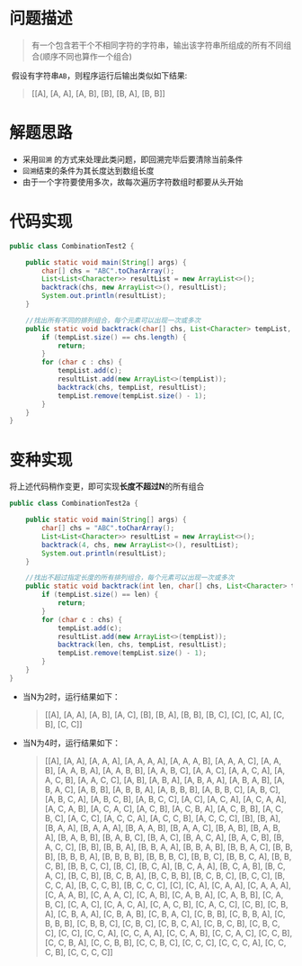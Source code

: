 # 问题描述
> 有一个包含若干个不相同字符的字符串，输出该字符串所组成的所有不同组合(顺序不同也算作一个组合)

​     假设有字符串`AB`，则程序运行后输出类似如下结果:

> [[A], [A, A], [A, B], [B], [B, A], [B, B]]

# 解题思路
* 采用`回溯` 的方式来处理此类问题，即回溯完毕后要清除当前条件
* `回溯`结束的条件为其长度达到数组长度
* 由于一个字符要使用多次，故每次遍历字符数组时都要从头开始

# 代码实现
```java
public class CombinationTest2 {

    public static void main(String[] args) {
        char[] chs = "ABC".toCharArray();
        List<List<Character>> resultList = new ArrayList<>();
        backtrack(chs, new ArrayList<>(), resultList);
        System.out.println(resultList);
    }

    //找出所有不同的排列组合，每个元素可以出现一次或多次
    public static void backtrack(char[] chs, List<Character> tempList, List<List<Character>> resultList) {
        if (tempList.size() == chs.length) {
            return;
        }
        for (char c : chs) {
            tempList.add(c);
            resultList.add(new ArrayList<>(tempList));
            backtrack(chs, tempList, resultList);
            tempList.remove(tempList.size() - 1);
        }
    }
}
```



# 变种实现

将上述代码稍作变更，即可实现**长度不超过N**的所有组合

```java
public class CombinationTest2a {

    public static void main(String[] args) {
        char[] chs = "ABC".toCharArray();
        List<List<Character>> resultList = new ArrayList<>();
        backtrack(4, chs, new ArrayList<>(), resultList);
        System.out.println(resultList);
    }

    //找出不超过指定长度的所有排列组合，每个元素可以出现一次或多次
    public static void backtrack(int len, char[] chs, List<Character> tempList, List<List<Character>> resultList) {
        if (tempList.size() == len) {
            return;
        }
        for (char c : chs) {
            tempList.add(c);
            resultList.add(new ArrayList<>(tempList));
            backtrack(len, chs, tempList, resultList);
            tempList.remove(tempList.size() - 1);
        }
    }
}
```

* 当N为2时，运行结果如下：

  > [[A], [A, A], [A, B], [A, C], [B], [B, A], [B, B], [B, C], [C], [C, A], [C, B], [C, C]]

* 当N为4时，运行结果如下：

  > [[A], [A, A], [A, A, A], [A, A, A, A], [A, A, A, B], [A, A, A, C], [A, A, B], [A, A, B, A], [A, A, B, B], [A, A, B, C], [A, A, C], [A, A, C, A], [A, A, C, B], [A, A, C, C], [A, B], [A, B, A], [A, B, A, A], [A, B, A, B], [A, B, A, C], [A, B, B], [A, B, B, A], [A, B, B, B], [A, B, B, C], [A, B, C], [A, B, C, A], [A, B, C, B], [A, B, C, C], [A, C], [A, C, A], [A, C, A, A], [A, C, A, B], [A, C, A, C], [A, C, B], [A, C, B, A], [A, C, B, B], [A, C, B, C], [A, C, C], [A, C, C, A], [A, C, C, B], [A, C, C, C], [B], [B, A], [B, A, A], [B, A, A, A], [B, A, A, B], [B, A, A, C], [B, A, B], [B, A, B, A], [B, A, B, B], [B, A, B, C], [B, A, C], [B, A, C, A], [B, A, C, B], [B, A, C, C], [B, B], [B, B, A], [B, B, A, A], [B, B, A, B], [B, B, A, C], [B, B, B], [B, B, B, A], [B, B, B, B], [B, B, B, C], [B, B, C], [B, B, C, A], [B, B, C, B], [B, B, C, C], [B, C], [B, C, A], [B, C, A, A], [B, C, A, B], [B, C, A, C], [B, C, B], [B, C, B, A], [B, C, B, B], [B, C, B, C], [B, C, C], [B, C, C, A], [B, C, C, B], [B, C, C, C], [C], [C, A], [C, A, A], [C, A, A, A], [C, A, A, B], [C, A, A, C], [C, A, B], [C, A, B, A], [C, A, B, B], [C, A, B, C], [C, A, C], [C, A, C, A], [C, A, C, B], [C, A, C, C], [C, B], [C, B, A], [C, B, A, A], [C, B, A, B], [C, B, A, C], [C, B, B], [C, B, B, A], [C, B, B, B], [C, B, B, C], [C, B, C], [C, B, C, A], [C, B, C, B], [C, B, C, C], [C, C], [C, C, A], [C, C, A, A], [C, C, A, B], [C, C, A, C], [C, C, B], [C, C, B, A], [C, C, B, B], [C, C, B, C], [C, C, C], [C, C, C, A], [C, C, C, B], [C, C, C, C]]